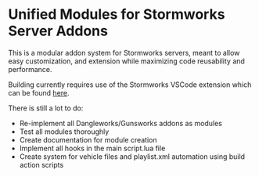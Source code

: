 # Unified Modules for Stormworks Server Addons

This is a modular addon system for Stormworks servers, meant to allow easy customization, and extension while maximizing code reusability and performance.

Building currently requires use of the Stormworks VSCode extension which can be found [here](https://marketplace.visualstudio.com/items?itemName=NameousChangey.lifeboatapi).

There is still a lot to do:
- Re-implement all Dangleworks/Gunsworks addons as modules
- Test all modules thoroughly
- Create documentation for module creation
- Implement all hooks in the main script.lua file
- Create system for vehicle files and playlist.xml automation using build action scripts